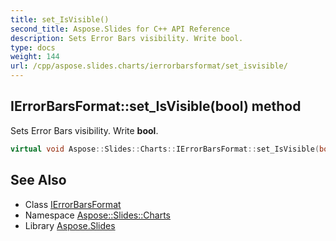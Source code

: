 ```yaml
---
title: set_IsVisible()
second_title: Aspose.Slides for C++ API Reference
description: Sets Error Bars visibility. Write bool.
type: docs
weight: 144
url: /cpp/aspose.slides.charts/ierrorbarsformat/set_isvisible/
---
```

## IErrorBarsFormat::set_IsVisible(bool) method


Sets Error Bars visibility. Write **bool**.

```cpp
virtual void Aspose::Slides::Charts::IErrorBarsFormat::set_IsVisible(bool value)=0
```

## See Also

* Class [IErrorBarsFormat](./)
* Namespace [Aspose::Slides::Charts](../)
* Library [Aspose.Slides](../../)